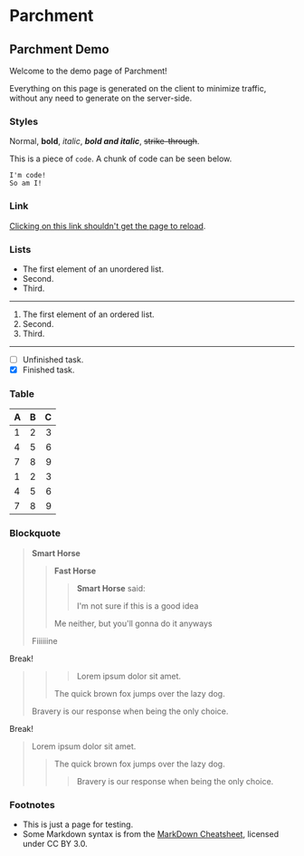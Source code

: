 # Parchment

## Parchment Demo
Welcome to the demo page of Parchment!

Everything on this page is generated on the client to minimize traffic, without any need to generate on the server-side.

### Styles
Normal, **bold**, *italic*, ***bold and italic***, ~~strike-through~~.

This is a piece of `code`. A chunk of code can be seen below.
```
I'm code!
So am I!
```

### Link
[Clicking on this link shouldn't get the page to reload](test.md).

### Lists
* The first element of an unordered list.
* Second.
* Third.

---

1. The first element of an ordered list.
1. Second.
1. Third.

---

- [ ] Unfinished task.
- [x] Finished task.

### Table
| A | B | C |
|:--|---|--:|
| 1 | 2 | 3 |
| 4 | 5 | 6 |
| 7 | 8 | 9 |
| 1 | 2 | 3 |
| 4 | 5 | 6 |
| 7 | 8 | 9 |

### Blockquote
> **Smart Horse**
>
> > **Fast Horse**
> >
> > > **Smart Horse** said:
> > >
> > > I'm not sure if this is a good idea
> >
> > Me neither, but you'll gonna do it anyways
>
> Fiiiiiine

Break!

> > > Lorem ipsum dolor sit amet.
> >
> > The quick brown fox jumps over the lazy dog.
>
> Bravery is our response when being the only choice.

Break!

> Lorem ipsum dolor sit amet.
>
> > The quick brown fox jumps over the lazy dog.
> >
> > > Bravery is our response when being the only choice.

### Footnotes
* This is just a page for testing.
* Some Markdown syntax is from the [MarkDown Cheatsheet](https://github.com/adam-p/markdown-here/wiki/Markdown-Cheatsheet), licensed under CC BY 3.0.
